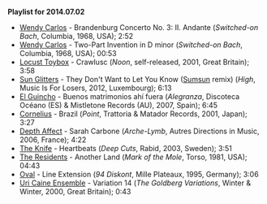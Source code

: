**Playlist for 2014.07.02**

* [Wendy Carlos](http://musicbrainz.org/artist/7e3b3173-2c1f-42c0-8544-0e6d19bb181f) - Brandenburg Concerto No. 3: II. Andante (_Switched-on Bach_, Columbia, 1968, USA); 2:52
* [Wendy Carlos](http://musicbrainz.org/artist/7e3b3173-2c1f-42c0-8544-0e6d19bb181f) - Two-Part Invention in D minor (_Switched-on Bach_, Columbia, 1968, USA); 00:53
* [Locust Toybox](http://musicbrainz.org/artist/f84702cf-2756-4dd1-99af-e552cc1df4a5) - Crawlusc (_Noon_, self-released, 2001, Great Britain); 3:58
* [Sun Glitters](http://musicbrainz.org/artist/2a258278-db47-47aa-91b3-1cdbf5e93d54) - They Don't Want to Let You Know ([Sumsun](http://musicbrainz.org/artist/0b27a03b-0a40-452e-8da6-e0c05b359a55) remix) (_High_, Music Is For Losers, 2012, Luxembourg); 6:13
* [El Guincho](http://musicbrainz.org/artist/7e57d8a2-e6eb-48dd-8e50-ff7eaa412ccb) - Buenos matrimonios ahí fuera (_Alegranza_, Discoteca Océano (ES) & Mistletone Records (AU), 2007, Spain); 6:45
* [Cornelius](http://musicbrainz.org/artist/df765d93-621c-437f-99fe-fda9e135f89a) - Brazil (_Point_, Trattoria & Matador Records, 2001, Japan); 3:27
* [Depth Affect](http://musicbrainz.org/artist/bcff6798-9446-4aae-8a41-698d363e4147) - Sarah Carbone (_Arche-Lymb_, Autres Directions in Music, 2006, France); 4:22
* [The Knife](http://musicbrainz.org/artist/bf710b71-48e5-4e15-9bd6-96debb2e4e98) - Heartbeats (_Deep Cuts_, Rabid, 2003, Sweden); 3:51
* [The Residents](http://musicbrainz.org/artist/8c9b336e-acc8-4e20-9195-6ed0634da9fc) - Another Land (_Mark of the Mole_, Torso, 1981, USA); 04:43
* [Oval](http://musicbrainz.org/artist/2fa478b1-dee0-428c-8e18-8b0b6608b2dd) - Line Extension (_94 Diskont_, Mille Plateaux, 1995, Germany); 3:06
* [Uri Caine Ensemble](http://musicbrainz.org/artist/25595b01-1869-4d97-bd65-cfe95581e4dc) - Variation 14 (_The Goldberg Variations_, Winter & Winter, 2000, Great Britain); 0:43
